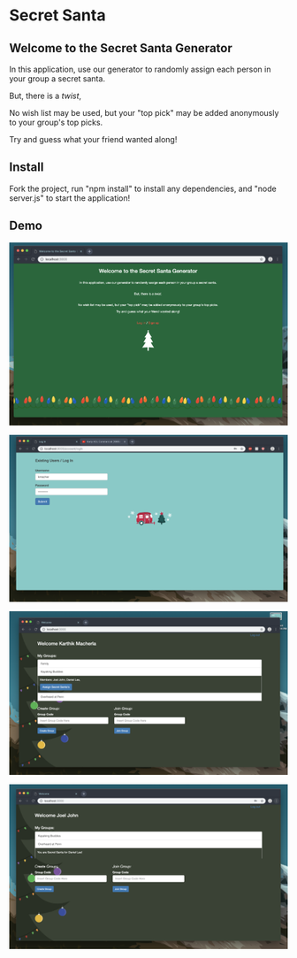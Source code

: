 # Secret Santa

## Welcome to the Secret Santa Generator

In this application, use our generator to randomly assign each person in your group a secret santa.

But, there is a *twist*,

No wish list may be used, but your "top pick" may be added anonymously to your group's top picks.

Try and guess what your friend wanted along!

## Install

Fork the project, run "npm install" to install any dependencies, and "node server.js" to start the application!

## Demo

![Alt text](img/splashscreen.png) 

![Alt text](img/existing-user.png)

![Alt text](img/homescreen1.png)

![Alt text](img/homescreen2.png)



